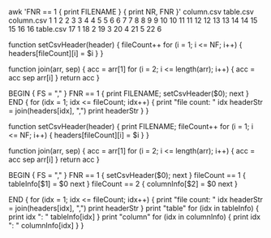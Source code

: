  awk 'FNR == 1 { print FILENAME } { print NR, FNR }' column.csv table.csv
column.csv
1 1
2 2
3 3
4 4
5 5
6 6
7 7
8 8
9 9
10 10
11 11
12 12
13 13
14 14
15 15
16 16
table.csv
17 1
18 2
19 3
20 4
21 5
22 6


function setCsvHeader(header) {
  fileCount++
  for (i = 1; i <= NF; i++) {
    headers[fileCount][i] = $i
  }
}

function join(arr, sep) {
  acc = arr[1]
  for (i = 2; i <= length(arr); i++) {
    acc = acc sep arr[i]
  }
  return acc
}

BEGIN {
  FS = ","
}
FNR == 1 { print FILENAME; setCsvHeader($0); next }
END {
  for (idx = 1; idx <= fileCount; idx++) {
    print "file count: " idx
    headerStr = join(headers[idx], ",")
    print headerStr
  }
}



function setCsvHeader(header) {
  print FILENAME;
  fileCount++
  for (i = 1; i <= NF; i++) {
    headers[fileCount][i] = $i
  }
}

function join(arr, sep) {
  acc = arr[1]
  for (i = 2; i <= length(arr); i++) {
    acc = acc sep arr[i]
  }
  return acc
}

BEGIN {
  FS = ","
}
FNR == 1 { setCsvHeader($0); next }
fileCount == 1 {
  tableInfo[$1] = $0
  next
}
fileCount == 2 {
  columnInfo[$2] = $0
  next
}

END {
  for (idx = 1; idx <= fileCount; idx++) {
    print "file count: " idx
    headerStr = join(headers[idx], ",")
    print headerStr
  }
  print "table"
  for (idx in tableInfo) {
    print idx ": " tableInfo[idx]
  }
  print "column"
  for (idx in columnInfo) {
    print idx ": " columnInfo[idx]
  }
}
